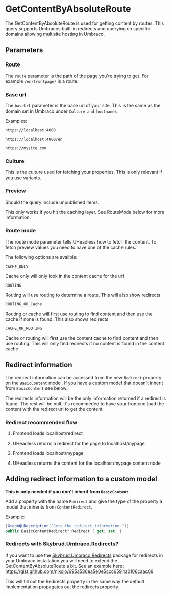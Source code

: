# GetContentByAbsoluteRoute

The GetContentByAbsoluteRoute is used for getting content by routes.
This query supports Umbracos built-in redirects and querying on specific domains allowing multisite hosting in Umbraco.

## Parameters

### Route
The `route` parameter is the path of the page you're trying to get. For example `/en/frontpage/` is a route.

### Base url
The `baseUrl` parameter is the base url of your site. This is the same as the domain set in Umbraco under `Culture and hostnames`

Examples:
```
https://localhost:4000
```

```
https://localhost:4000/en
```

```
https://mysite.com
```


### Culture
This is the culture used for fetching your properties. This is only relevant if you use variants.

### Preview
Should the query include unpublished items.

This only works if you hit the caching layer. See RouteMode below for more information.


### Route mode
The route mode parameter tells UHeadless how to fetch the content. 
To fetch preview values you need to have one of the cache rules.

The following options are avalible:

```
CACHE_ONLY
```
Cache only will only look in the content cache for the url

```
ROUTING
```
Routing will use routing to determine a route. This will also show redirects

```
ROUTING_OR_Cache
```
Routing or cache will first use routing to find content and then use the cache if none is found. This also shows redirects

```
CACHE_OR_ROUTING
```
Cache or routing will first use the content cache to find content and then use routing. This will only find redirects if no content is found in the content cache


## Redirect information

The redirect information can be accessed from the new `Redirect` property on the `BasicContent` model. If you have a custom model that doesn't inherit from `BasicContent` see below.

The redirects information will be the only information returned if a redirect is found. The rest will be null. It's recommeded to have your frontend load the content with the redirect url to get the content.

### Redirect recommended flow

1. Frontend loads localhost/redirect

2. UHeadless returns a redirect for the page to localhost/mypage

3. Frontend loads localhost/mypage

4. UHeadless returns the content for the localhost/mypage content node

## Adding redirect information to a custom model

**This is only needed if you don't inherit from `BasicContent`.**

Add a property with the name `Redirect` and give the type of the property a model that inherits from `ContentRedirect`.

Example:
```csharp
[GraphQLDescription("Gets the redirect information.")]
public BasicContentRedirect? Redirect { get; set; }
```

### Redirects with Skybrud.Umbraco.Redirects?

If you want to use the [Skybrud.Umbraco.Redirects](https://github.com/skybrud/Skybrud.Umbraco.Redirects) package for redirects in your Umbraco installation you will need to extend the GetContentByAbsoluteRoute a bit. See an example here: https://gist.github.com/nikcio/695a536ea5e0e5ccc6594a0106caac09

This will fill out the Redirects property in the same way the default implementation propagates out the redirects property.